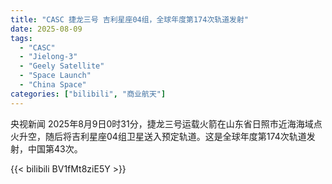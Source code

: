 ```yaml
---
title: "CASC 捷龙三号 吉利星座04组，全球年度第174次轨道发射"
date: 2025-08-09
tags:
  - "CASC"
  - "Jielong-3"
  - "Geely Satellite"
  - "Space Launch"
  - "China Space"
categories: ["bilibili", "商业航天"]
---
```


央视新闻
2025年8月9日0时31分，捷龙三号运载火箭在山东省日照市近海海域点火升空，随后将吉利星座04组卫星送入预定轨道。这是全球年度第174次轨道发射，中国第43次。

{{< bilibili BV1fMt8ziE5Y >}}